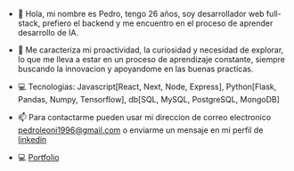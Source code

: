 - 👋 Hola, mi nombre es Pedro, tengo 26 años, soy desarrollador web full-stack, prefiero el backend y me encuentro en el proceso de aprender desarrollo de IA. 

- 🌱 Me caracteriza mi proactividad, la curiosidad y necesidad de explorar, lo que me lleva a estar en un proceso de aprendizaje constante, siempre buscando la innovacion y apoyandome en las buenas practicas.

- 💻 Tecnologias: Javascript[React, Next, Node, Express], Python[Flask, Pandas, Numpy, Tensorflow], db[SQL, MySQL, PostgreSQL, MongoDB]

- 📫 Para contactarme pueden usar mi direccion de correo electronico pedroleoni1996@gmail.com o enviarme un mensaje en mi perfil de [linkedin](https://www.linkedin.com/in/pedro-leoni/)

- 💻 [Portfolio](https://pedro-leoni.vercel.app/)





<!---
pedro-leoni/pedro-leoni is a ✨ special ✨ repository because its `README.md` (this file) appears on your GitHub profile.
You can click the Preview link to take a look at your changes.
--->
